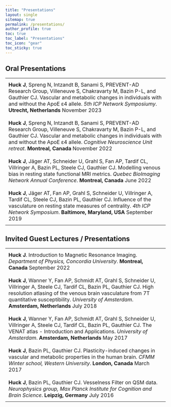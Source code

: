 ```yaml
---
title: "Presentations"
layout: single
sitemap: true
permalink: /presentations/
author_profile: true
toc: true
toc_label: "Presentations"
toc_icon: "gear"
toc_sticky: true
---
```


## Oral Presentations

<table style="border-collapse: collapse; border: none;">
    <tr>
      <td style="border: none; padding: 10px;">
        <strong>Huck J</strong>, Spreng N, Intzandt B, Sanami S, PREVENT-AD Research Group, Villeneuve S, Chakravarty M, Bazin P-L, and Gauthier CJ.  
        Vascular and metabolic changes in individuals with and without the ApoE ε4 allele.
        <em>5th ICP Network Symposiumy</em>.  
         <strong> Utrecht, Netherlands</strong> November 2023
      </td>
    </tr>
  <tr>
      <td style="border: none; padding: 10px;">
        <strong>Huck J</strong>, Spreng N, Intzandt B, Sanami S, PREVENT-AD Research Group, Villeneuve S, Chakravarty M, Bazin P-L, and Gauthier CJ.  
        Vascular and metabolic changes in individuals with and without the ApoE ε4 allele.
        <em>Cognitive Neuroscience Unit retreat</em>.  
         <strong> Montreal, Canada </strong> November 2022
      </td>
    </tr>
   <tr>
      <td style="border: none; padding: 10px;">
        <strong>Huck J</strong>, Jäger AT, Schneider U, Grahl S, Fan AP, Tardif CL, Villringer A, Bazin PL, Steele CJ, Gauthier CJ.  
        Modelling venous bias in resting state functional MRI metrics.
        <em> Quebec BioImaging Network Annual Conference</em>.  
         <strong> Montreal, Canada </strong> June 2022
      </td>
    </tr>
  <tr>
      <td style="border: none; padding: 10px;">
        <strong>Huck J</strong>, Jäger AT, Fan AP, Grahl S, Schneider U, Villringer A, Tardif CL, Steele CJ, Bazin PL, Gauthier CJ.  
       Influence of the vasculature on resting state measures of centrality.
        <em>4th ICP Network Symposium</em>.  
         <strong> Baltimore, Maryland, USA</strong> September 2019
      </td>
    </tr>
 </table>

## Invited Guest Lectures / Presentations

<table style="border-collapse: collapse; border: none;">
    <tr>
      <td style="border: none; padding: 10px;">
        <strong>Huck J</strong>.  
        Introduction to Magnetic Resonance Imaging.
        <em>Department of Physics, Concordia University</em>.  
         <strong> Montreal, Canada</strong> September 2022 
      </td>
    </tr>
  <tr>
      <td style="border: none; padding: 10px;">
        <strong>Huck J</strong>, Wanner Y, Fan AP, Schmidt AT, Grahl S, Schneider U, Villringer A, Steele CJ, Tardif CL, Bazin PL, Gauthier CJ.  
        High resolution atlasing of the venous brain vasculature from 7T quantitative susceptibility.
        <em>University of Amsterdam</em>.  
         <strong> Amsterdam, Netherlands</strong> July 2018 
      </td>
    </tr>
  <tr>
      <td style="border: none; padding: 10px;">
        <strong>Huck J</strong>, Wanner Y, Fan AP, Schmidt AT, Grahl S, Schneider U, Villringer A, Steele CJ, Tardif CL, Bazin PL, Gauthier CJ.  
        The VENAT atlas - Introduction and Applications.
        <em>University of Amsterdam</em>.  
         <strong> Amsterdam, Netherlands</strong> May 2017 
      </td>
    </tr>
  <tr>
      <td style="border: none; padding: 10px;">
        <strong>Huck J</strong>, Bazin PL, Gauthier CJ.  
         Plasticity-induced changes in vascular and metabolic properties in the human brain.
        <em>CFMM Winter school, Western University</em>.  
         <strong> London, Canada</strong> March 2017 
      </td>
    </tr>
  <tr>
      <td style="border: none; padding: 10px;">
        <strong>Huck J</strong>, Bazin PL, Gauthier CJ.  
         Vesselness Filter on QSM data.
        <em>Neurophysics group, Max Planck Institute for Cognition and Brain Science</em>.  
         <strong>Leipzig, Germany</strong> July 2016 
      </td>
    </tr>
  </table>
 



